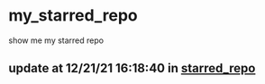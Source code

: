 # my_starred_repo
show me my starred repo

update at 12/21/21 16:18:40 in [starred_repo](./index.html)
---

